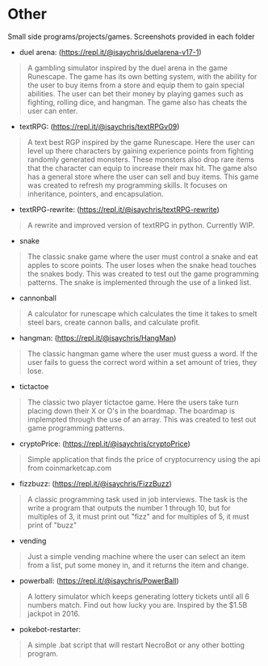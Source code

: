 # Other
Small side programs/projects/games. Screenshots provided in each folder

- duel arena: (https://repl.it/@isaychris/duelarena-v17-1)
> A gambling simulator inspired by the duel arena in the game Runescape. The game has its own betting system, with the ability for the user to buy items from a store and equip them to gain special abilities. The user can bet their money by playing games such as fighting, rolling dice, and hangman. The game also has cheats the user can enter.
- textRPG: (https://repl.it/@isaychris/textRPGv09)
> A text best RGP inspired by the game Runescape. Here the user can level up there characters by gaining experience points from fighting randomly generated monsters. These monsters also drop rare items that the character can equip to increase their max hit. The game also has a general store where the user can sell and buy items. This game was created to refresh my programming skills. It focuses on inheritance, pointers, and encapsulation.
- textRPG-rewrite: (https://repl.it/@isaychris/textRPG-rewrite)
> A rewrite and improved version of textRPG in python. Currently WIP.
- snake
> The classic snake game where the user must control a snake and eat apples to score points. The user loses when the snake head touches the snakes body. This was created to test out the game programming patterns. The snake is implemented through the use of a linked list.
- cannonball
> A calculator for runescape which calculates the time it takes to smelt steel bars, create cannon balls, and calculate profit.
- hangman: (https://repl.it/@isaychris/HangMan)
> The classic hangman game where the user must guess a word. If the user fails to guess the correct word within a set amount of tries, they lose.
- tictactoe
> The classic two player tictactoe game. Here the users take turn placing down their X or O's in the boardmap. The boardmap is implempted through the use of an array. This was created to test out game programming patterns.
- cryptoPrice: (https://repl.it/@isaychris/cryptoPrice)
> Simple application that finds the price of cryptocurrency using the api from coinmarketcap.com
- fizzbuzz: (https://repl.it/@isaychris/FizzBuzz)
> A classic programming task used in job interviews. The task is the write a program that outputs the number 1 through 10, but for multiples of 3, it must print out "fizz" and for multiples of 5, it must print of "buzz"
- vending
> Just a simple vending machine where the user can select an item from a list, put some money in, and it returns the item and change.
- powerball: (https://repl.it/@isaychris/PowerBall)
> A lottery simulator which keeps generating lottery tickets until all 6 numbers match. Find out how lucky you are. Inspired by the $1.5B jackpot in 2016.
- pokebot-restarter:
> A simple .bat script that will restart NecroBot or any other botting program.